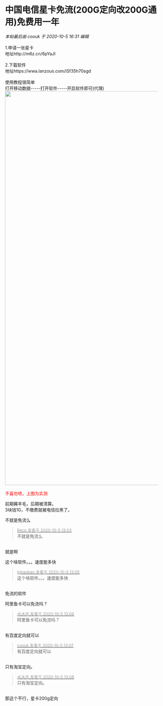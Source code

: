 # 中国电信星卡免流(200G定向改200G通用)免费用一年


<i class="pstatus"> 本帖最后由 coouk 于 2020-10-5 16:31 编辑 </i><br />
<br />
1.申请一张星卡<br />
地址http://m6z.cn/6pYaJl<br />
<br />
2.下载软件<br />
地址https://wwa.lanzous.com/iSf35h70sgd<br />
<br />
使用教程很简单<br />
打开移动数据-----打开软件-----开启软件即可(代理)<br />
<img id="aimg_Wt4Tt" onclick="zoom(this, this.src, 0, 0, 0)" class="zoom" width="600" height="1300" src="https://pic3.58cdn.com.cn/nowater/webim/big/n_v20e805705d1284894b75466109c6c6023.png" onmouseover="img_onmouseoverfunc(this)" onclick="zoom(this)" style="cursor:pointer" border="0" alt="" /><br />
<br />
<font color="Red">不喜勿喷，上图为实测</font>

前期薅羊毛，后期被清算。<br />
3块钱1G，不缴费就被电信拉黑了。

不就是免流么

<div class="quote"><blockquote><font size="2"><a href="https://www.hostloc.com/forum.php?mod=redirect&amp;goto=findpost&amp;pid=9260813&amp;ptid=751085" target="_blank"><font color="#999999">Rece 发表于 2020-10-5 13:03</font></a></font><br />
不就是免流么</blockquote></div><br />
就是啊

这个啥软件。。。速度能多快

<div class="quote"><blockquote><font size="2"><a href="https://www.hostloc.com/forum.php?mod=redirect&amp;goto=findpost&amp;pid=9260823&amp;ptid=751085" target="_blank"><font color="#999999">jqbaobao 发表于 2020-10-5 13:05</font></a></font><br />
这个啥软件。。。速度能多快</blockquote></div><br />
免流的软件

阿里鱼卡可以免流吗？

<div class="quote"><blockquote><font size="2"><a href="https://www.hostloc.com/forum.php?mod=redirect&amp;goto=findpost&amp;pid=9260827&amp;ptid=751085" target="_blank"><font color="#999999">水冰月 发表于 2020-10-5 13:06</font></a></font><br />
阿里鱼卡可以免流吗？</blockquote></div><br />
有百度定向就可以

<div class="quote"><blockquote><font size="2"><a href="https://www.hostloc.com/forum.php?mod=redirect&amp;goto=findpost&amp;pid=9260831&amp;ptid=751085" target="_blank"><font color="#999999">coouk 发表于 2020-10-5 13:07</font></a></font><br />
有百度定向就可以</blockquote></div><br />
只有淘宝定向。

<div class="quote"><blockquote><font size="2"><a href="https://www.hostloc.com/forum.php?mod=redirect&amp;goto=findpost&amp;pid=9260836&amp;ptid=751085" target="_blank"><font color="#999999">水冰月 发表于 2020-10-5 13:08</font></a></font><br />
只有淘宝定向。</blockquote></div><br />
<img src="static/image/smiley/default/lol.gif" smilieid="12" border="0" alt="" />那这个不行，星卡200g定向
